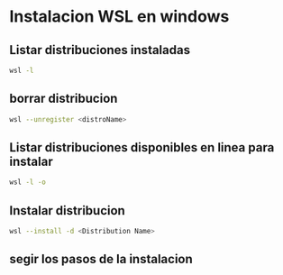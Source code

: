 # Instalacion WSL en windows

## Listar distribuciones instaladas

```bash
wsl -l
```

## borrar distribucion

```bash
wsl --unregister <distroName>
```

## Listar distribuciones disponibles en linea para instalar

```bash
wsl -l -o
```

## Instalar distribucion

```bash
wsl --install -d <Distribution Name>
```
## segir los pasos de la instalacion
